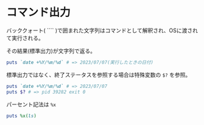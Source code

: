 # コマンド出力

バッククォート( ```` )で囲まれた文字列はコマンドとして解釈され、OSに渡されて実行される。

その結果(標準出力)が文字列で返る。

```ruby
puts `date +%Y/%m/%d` # => 2023/07/07(実行したときの日付)
```

標準出力ではなく、終了ステータスを参照する場合は特殊変数の `$?` を参照。

```ruby
puts `date +%Y/%m/%d` # => 2023/07/07
puts $? # => pid 39282 exit 0
```

パーセント記法は `%x`

```ruby
puts %x(ls)
```

